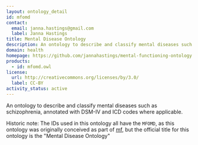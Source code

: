 ```yaml
---
layout: ontology_detail
id: mfomd
contact: 
  email: janna.hastings@gmail.com
  label: Janna Hastings
title: Mental Disease Ontology
description: An ontology to describe and classify mental diseases such as schizophrenia, annotated with DSM-IV and ICD codes where applicable
domain: health
homepage: https://github.com/jannahastings/mental-functioning-ontology
products: 
  - id: mfomd.owl
license:
  url: http://creativecommons.org/licenses/by/3.0/
  label: CC-BY
activity_status: active
---
```


An ontology to describe and classify mental diseases such as schizophrenia, annotated with DSM-IV and ICD codes where applicable.

Historic note: The IDs used in this ontology all have the `MFOMD`, as this ontology was originally conceived as part of [mf](mf.html), but the official title for this ontology is the "Mental Disease Ontology"
